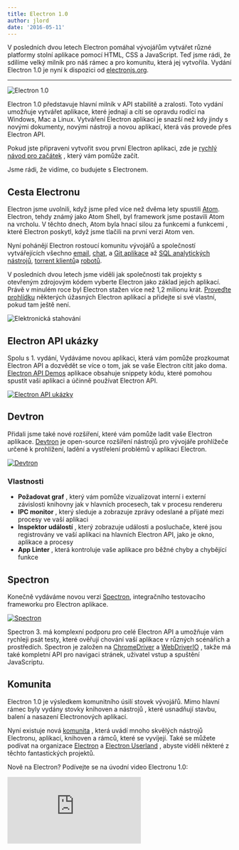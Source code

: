 ```yaml
---
title: Electron 1.0
author: jlord
date: '2016-05-11'
---
```


V posledních dvou letech Electron pomáhal vývojářům vytvářet různé platformy stolní aplikace pomocí HTML, CSS a JavaScript. Teď jsme rádi, že sdílíme velký milník pro náš rámec a pro komunitu, která jej vytvořila. Vydání Electron 1.0 je nyní k dispozici od [electronjs.org](https://electronjs.org).

---

![Electron 1.0](https://cloud.githubusercontent.com/assets/378023/15007352/315f5eea-1213-11e6-984e-21f5dab31267.png)

Electron 1.0 představuje hlavní milník v API stabilitě a zralosti. Toto vydání umožňuje vytvářet aplikace, které jednají a cítí se opravdu rodící na Windows, Mac a Linux. Vytváření Electron aplikací je snazší než kdy jindy s novými dokumenty, novými nástroji a novou aplikací, která vás provede přes Electron API.

Pokud jste připraveni vytvořit svou první Electron aplikaci, zde je [rychlý návod pro začátek](https://electronjs.org/docs/tutorial/quick-start) , který vám pomůže začít.

Jsme rádi, že vidíme, co budujete s Electronem.

## Cesta Electronu

Electron jsme uvolnili, když jsme před více než dvěma lety spustili [Atom](https://atom.io). Electron, tehdy známý jako Atom Shell, byl framework jsme postavili Atom na vrcholu. V těchto dnech, Atom byla hnací silou za funkcemi a funkcemi , které Electron poskytl, když jsme tlačili na první verzi Atom ven.

Nyní pohánějí Electron rostoucí komunitu vývojářů a společností vytvářejících všechno [email](https://nylas.com), [chat](https://slack.com), a [Git aplikace](https://www.gitkraken.com) až [SQL analytických nástrojů](https://www.wagonhq.com), [torrent klientů](https://webtorrent.io/desktop)a [robotů](https://www.jibo.com).

V posledních dvou letech jsme viděli jak společnosti tak projekty s otevřeným zdrojovým kódem vyberte Electron jako základ jejich aplikací. Právě v minulém roce byl Electron stažen více než 1,2 milionu krát. [Proveďte prohlídku](https://electronjs.org/apps) některých úžasných Electron aplikací a přidejte si své vlastní, pokud tam ještě není.

![Elektronická stahování](https://cloud.githubusercontent.com/assets/378023/15037731/af7e87e0-12d8-11e6-94e2-117c360d0ac9.png)

## Electron API ukázky

Spolu s 1. vydání, Vydáváme novou aplikaci, která vám pomůže prozkoumat Electron API a dozvědět se více o tom, jak se vaše Electron cítit jako doma. [Electron API Demos](https://github.com/electron/electron-api-demos) aplikace obsahuje snippety kódu, které pomohou spustit vaši aplikaci a účinně používat Electron API.

[![Electron API ukázky](https://cloud.githubusercontent.com/assets/378023/15138216/590acba4-16c9-11e6-863c-bdb0d3ef3eaa.png)](https://github.com/electron/electron-api-demos)

## Devtron

Přidali jsme také nové rozšíření, které vám pomůže ladit vaše Electron aplikace. [Devtron](https://electronjs.org/devtron) je open-source rozšíření nástrojů pro vývojáře prohlížeče [](https://developer.chrome.com/devtools) určené k prohlížení, ladění a vystřelení problémů v aplikaci Electron.

[![Devtron](https://cloud.githubusercontent.com/assets/378023/15138217/590c8b06-16c9-11e6-8af6-ef96299e85bc.png)](https://electronjs.org/devtron)

### Vlastnosti

  * **Požadovat graf** , který vám pomůže vizualizovat interní i externí závislosti knihovny jak v hlavních procesech, tak v procesu rendereru
  * **IPC monitor** , který sleduje a zobrazuje zprávy odeslané a přijaté mezi procesy ve vaší aplikaci
  * **Inspektor událostí** , který zobrazuje události a posluchače, které jsou registrovány ve vaší aplikaci na hlavních Electron API, jako je okno, aplikace a procesy
  * **App Linter** , která kontroluje vaše aplikace pro běžné chyby a chybějící funkce

## Spectron

Konečně vydáváme novou verzi [Spectron](https://electronjs.org/spectron), integračního testovacího frameworku pro Electron aplikace.

[![Spectron](https://cloud.githubusercontent.com/assets/378023/15138218/590d50c2-16c9-11e6-9b54-2d73729fe189.png)](https://electronjs.org/spectron)

Spectron 3. má komplexní podporu pro celé Electron API a umožňuje vám rychleji psát testy, které ověřují chování vaší aplikace v různých scénářích a prostředích. Spectron je založen na [ChromeDriver](https://sites.google.com/a/chromium.org/chromedriver) a [WebDriverIO](http://webdriver.io) , takže má také kompletní API pro navigaci stránek, uživatel vstup a spuštění JavaScriptu.

## Komunita

Electron 1.0 je výsledkem komunitního úsilí stovek vývojářů. Mimo hlavní rámec byly vydány stovky knihoven a nástrojů , které usnadňují stavbu, balení a nasazení Electronových aplikací.

Nyní existuje nová [komunita](https://electronjs.org/community) , která uvádí mnoho skvělých nástrojů Electronu, aplikací, knihoven a rámců, které se vyvíjejí. Také se můžete podívat na organizace [Electron](https://github.com/electron) a [Electron Userland](https://github.com/electron-userland) , abyste viděli některé z těchto fantastických projektů.

Nově na Electron? Podívejte se na úvodní video Electronu 1.0:

<div class="video"><iframe src="https://www.youtube.com/embed/8YP_nOCO-4Q?rel=0" frameborder="0" allowfullscreen></iframe></div>

